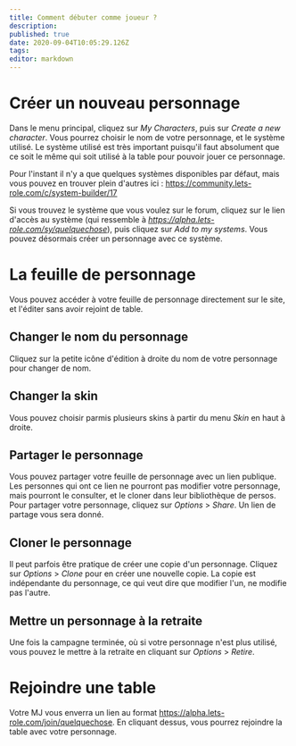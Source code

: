 ```yaml
---
title: Comment débuter comme joueur ?
description: 
published: true
date: 2020-09-04T10:05:29.126Z
tags: 
editor: markdown
---
```


# Créer un nouveau personnage

Dans le menu principal, cliquez sur *My Characters*, puis sur *Create a new character*. Vous pourrez choisir le nom de votre personnage, et le système utilisé. Le système utilisé est très important puisqu'il faut absolument que ce soit le même qui soit utilisé à la table pour pouvoir jouer ce personnage.

Pour l'instant il n'y a que quelques systèmes disponibles par défaut, mais vous pouvez en trouver plein d'autres ici : https://community.lets-role.com/c/system-builder/17

Si vous trouvez le système que vous voulez sur le forum, cliquez sur le lien d'accès au système (qui ressemble à *https://alpha.lets-role.com/sy/quelquechose*), puis cliquez sur *Add to my systems*. Vous pouvez désormais créer un personnage avec ce système.

# La feuille de personnage
Vous pouvez accéder à votre feuille de personnage directement sur le site, et l'éditer sans avoir rejoint de table.

## Changer le nom du personnage
Cliquez sur la petite icône d'édition à droite du nom de votre personnage pour changer de nom.

## Changer la skin
Vous pouvez choisir parmis plusieurs skins à partir du menu *Skin* en haut à droite.

## Partager le personnage
Vous pouvez partager votre feuille de personnage avec un lien publique. Les personnes qui ont ce lien ne pourront pas modifier votre personnage, mais pourront le consulter, et le cloner dans leur bibliothèque de persos. Pour partager votre personnage, cliquez sur *Options* > *Share*. Un lien de partage vous sera donné.

## Cloner le personnage
Il peut parfois être pratique de créer une copie d'un personnage. Cliquez sur *Options* > *Clone* pour en créer une nouvelle copie. La copie est indépendante du personnage, ce qui veut dire que modifier l'un, ne modifie pas l'autre.

## Mettre un personnage à la retraite
Une fois la campagne terminée, où si votre personnage n'est plus utilisé, vous pouvez le mettre à la retraite en cliquant sur *Options* > *Retire*.

# Rejoindre une table
Votre MJ vous enverra un lien au format https://alpha.lets-role.com/join/quelquechose. En cliquant dessus, vous pourrez rejoindre la table avec votre personnage.